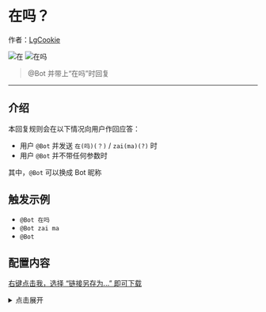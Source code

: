 <!-- markdownlint-disable -->
# 在吗？

作者：[LgCookie](https://lgc2333.top)

![在](https://img.shields.io/badge/-在-brightgreen?style=flat-square) ![在吗](https://img.shields.io/badge/-在吗-brightgreen?style=flat-square)

> @Bot 并带上“在吗”时回复

<hr />

<!-- markdownlint-disable MD041 -->

## 介绍

本回复规则会在以下情况向用户作回应答：

- 用户 `@Bot` 并发送 `在(吗)(？)` / `zai(ma)(?)` 时
- 用户 `@Bot` 并不带任何参数时

其中，`@Bot` 可以换成 Bot 昵称

## 触发示例

- `@Bot 在吗`
- `@Bot zai ma`
- `@Bot`


## 配置内容

[右键点击我，选择 “链接另存为...” 即可下载](https://autoreply.lgc2333.top/replies/are_you_here/reply.yml)

<details>
<summary>点击展开</summary>

```yml
- matches:
    # @Bot 在/在吗/zai ma
    - match: '^(，|,)?\s*(在吗?|zai(\s*ma)?)\s*(？|\?)?$'
      type: regex
      to_me: true

    # 只 @Bot 不带任何文本
    - match: ''
      type: full
      to_me: true
      allow_plaintext: false

  replies:
    - '{at}在哦~'
    - '{at}有什么事吗？'
    - '{at}需要帮助吗？'
    - '{at}来了！'

```
</details>